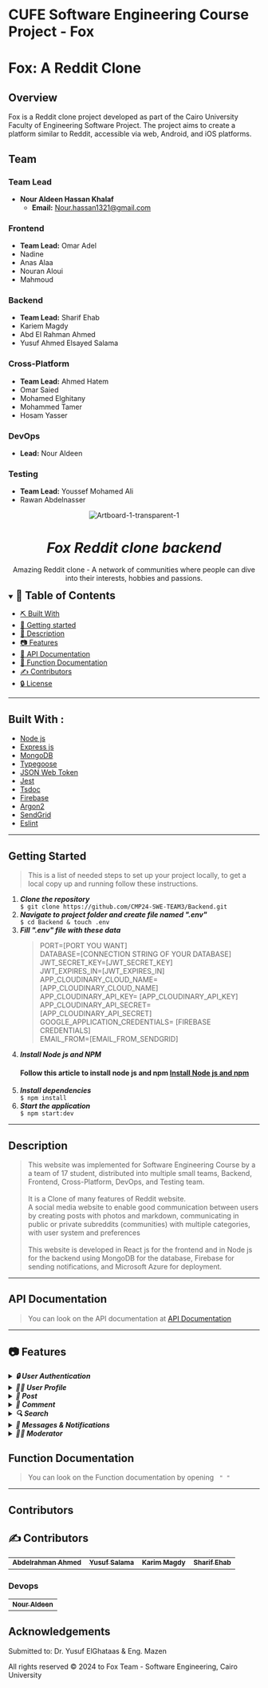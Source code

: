 # CUFE Software Engineering Course Project - Fox

# Fox: A Reddit Clone

## Overview

Fox is a Reddit clone project developed as part of the Cairo University Faculty of Engineering Software Project. The project aims to create a platform similar to Reddit, accessible via web, Android, and iOS platforms.

## Team

### Team Lead
- **Nour Aldeen Hassan Khalaf**
  - **Email:** Nour.hassan1321@gmail.com

### Frontend
- **Team Lead:** Omar Adel
- Nadine
- Anas Alaa
- Nouran Aloui
- Mahmoud

### Backend
- **Team Lead:** Sharif Ehab
- Kariem Magdy
- Abd El Rahman Ahmed
- Yusuf Ahmed Elsayed Salama

### Cross-Platform
- **Team Lead:** Ahmed Hatem
- Omar Saied
- Mohamed Elghitany
- Mohammed Tamer
- Hosam Yasser

### DevOps
- **Lead:** Nour Aldeen

### Testing
- **Team Lead:** Youssef Mohamed Ali
- Rawan Abdelnasser

<div align="center">
<img src="https://i.ibb.co/9rVdpKn/Artboard-1-transparent-1.png" alt="Artboard-1-transparent-1" border="0">
<h1/>
</div>

<div align="center">
    <h1 align='center'><i>Fox Reddit clone backend</i></h1>
    <p>Amazing Reddit clone - A network of communities where people can dive into their interests, hobbies and passions.</p>
</div>

<details open="open">
<summary>
<h2 style="display:inline">📝 Table of Contents</h2>
</summary>

- [⛏️ Built With](#built-with)
- [🏁 Getting started](#getting-started)
- [🏁 Description](#Description)
- [📷 Features](#features)
- [🏁 API Documentation](#API-Documentation)
- [🏁 Function Documentation](#Function-Documentation)
- [✍️ Contributors](#contributors)
- [🔒 License](#license)
</details>
<hr>
<h2 href="#BuiltWith">Built With : </h2>
 <ul>
  <li><a href="https://www.w3schools.com/nodejs/">Node js</a></li>
  <li><a href="https://www.javatpoint.com/expressjs-tutorial">Express js</a></li>
  <li><a href="https://www.w3schools.in/mongodb/tutorials/">MongoDB</a></li>
   <li><a href="https://typegoose.github.io/typegoose/docs/guides/quick-start-guide">Typegoose</a></li>
  <li><a href="http://www.w3schools.me/aspnetcore/implement-jwt">JSON Web Token</a></li>
  <li><a href="https://jestjs.io/">Jest</a></li>
  <li><a href="https://tsdoc.org/">Tsdoc</a></li>
  <li><a href="https://firebase.google.com/">Firebase</a></li>
  <li><a href="https://argon2-cffi.readthedocs.io/en/stable/argon2.html">Argon2</a></li>
  <li><a href="https://sendgrid.com/en-us">SendGrid</a></li>
  <li><a href="https://eslint.org/">Eslint</a></li>
 </ul>
<hr>
<h2 href="#GettingStarted">Getting Started</h2>
<blockquote>
  <p>This is a list of needed steps to set up your project locally, to get a local copy up and running follow these instructions.
 </p>
</blockquote>
<ol>
  <li><strong><em>Clone the repository</em></strong>
    <div>
        <code>$ git clone https://github.com/CMP24-SWE-TEAM3/Backend.git</code>
    </div>
  </li>
  <li><strong><em>Navigate to project folder and create file named ".env"</em></strong>
    <div>
        <code>$ cd Backend & touch .env</code>
    </div>
  </li>
  <li><strong><em>Fill ".env" file with these data</em></strong>
    <div><blockquote> <p> 
        PORT=[PORT YOU WANT] <br>
        DATABASE=[CONNECTION STRING OF YOUR DATABASE] <br>
        JWT_SECRET_KEY=[JWT_SECRET_KEY] <br>
        JWT_EXPIRES_IN=[JWT_EXPIRES_IN] <br>
        APP_CLOUDINARY_CLOUD_NAME= [APP_CLOUDINARY_CLOUD_NAME]<br>
        APP_CLOUDINARY_API_KEY= [APP_CLOUDINARY_API_KEY]<br>
        APP_CLOUDINARY_API_SECRET= [APP_CLOUDINARY_API_SECRET]<br>
        GOOGLE_APPLICATION_CREDENTIALS= [FIREBASE CREDENTIALS]<br>
        EMAIL_FROM=[EMAIL_FROM_SENDGRID] <br></p> </blockquote>
    </div>
  </li>
  <li><strong><em>Install Node js and NPM</em></strong>
    <div>
        <h4>Follow this article to install node js and npm <a href="https://phoenixnap.com/kb/install-node-js-npm-on-windows">Install Node js and npm</a></h4>
    </div>
  </li>
  <li><strong><em>Install dependencies</em></strong>
    <div>
        <code>$ npm install</code>
    </div>
  </li>
  <li><strong><em>Start the application</em></strong>
    <div>
        <code>$ npm start:dev</code>
    </div>
  </li>

</ol>
<hr>

<h2 href="#Description">Description</h2>
<blockquote>
  <p>
  This website was implemented for Software Engineering Course 
  by a a team of 17 student, distributed into multiple small teams, Backend, Frontend, Cross-Platform, DevOps, and Testing team.
  <br>
  <br>
  It is a Clone of many features of Reddit website.
  <br>
  A social media website to enable good communication between users by creating posts with photos and markdown, communicating in public or private subreddits (communities) with multiple categories, with user system and preferences
  <br>
  <br>
  This website is developed in React js for the frontend and in Node js for the backend using MongoDB for the database, Firebase for sending notifications, and Microsoft Azure for deployment.
 </p>
</blockquote>
<hr>
<h2 href="#API-Documentation">API Documentation</h2>
<blockquote>
  <p>
  You can look on the API documentation at <a href="https://documenter.getpostman.com/view/33567666/2sA3Bn7Ybd">API Documentation</a>
  </p>
</blockquote>
<hr>

## 📷 Features

<details>
<summary>
<h4 style="display:inline">
<strong><em>🔒 User Authentication</em></strong></h4>
</summary>

- Sign up
- Login in
- Forget password
- Reset Password



 
</details>

<details>
<summary>
<h4 style="display:inline">
<strong><em> 🙍‍♂️ User Profile</em></strong></h4>
</summary>

- Profile overview (posts, comments, upvotes, downvotes, etc.)
- Your Posts
- Your Comment
- Your Upvotes
- Your Downvotes
- Your Saved Posts and Comments
- Your Hidden Posts and Comments
- Your History
- Your Followers
    
 
  

</details>

<details>
<summary>
<h4 style="display:inline">
<strong><em> 📰 Post</em></strong></h4>
</summary>

- Create rich text post
- Create image and video post
- Create link post
- Add spoiler to post
- Add nsfw to post
- Upvote and downvote post
- Save post
- Hide post
- Report post
- Edit post
- Delete post




    
</details>

<details>
<summary>
<h4 style="display:inline">
<strong><em> 💬 Comment</em></strong></h4>
</summary>

- Create rich text comment
- Upvote and downvote comment
- Reply to comment
- Report comment




</details>

<details>
<summary>
<h4 style="display:inline">
<strong><em> 🔍 Search</em></strong></h4>
</summary>
  Search results according to user(logged in or not) with proper sortings
- Search Homepage
  - Subreddit
  - Posts
  - Comments
  - People
- Search in communities
  - Posts
  - Comments

 

    
</details>

<details>
<summary>
<h4 style="display:inline">
<strong><em> 📧 Messages & Notifications</em></strong></h4>
</summary>

- Notifications
  - Push notifications
  - All notifications
- Messages
  - Send a private message
  - All messages
  - Unread messages
  - Sent
  - Post replies
  - Usernames mentions
  - Delete message
  - Report message
  - Reply to message
    
 

    
</details>

<details>
<summary>
<h4 style="display:inline">
<strong><em> 🧑‍💼 Moderator</em></strong></h4>
</summary>

- Queues
  - Spam queue (posts and comments)
  - Edited queue (posts and comments)
  - Unmoderated queue (posts and comments)

- User management
  - Banned users
  - Muted user
  - Approved user
  - Moderators

- Rules and regulations
  - Add new rule
  - Edit rule
  - Delete rule
  - Reorder rules

- Community settings
  - Edit community name
  - Edit community description
  - Edit community topic
  - Edit community language
  - Edit community type (Public, Private, Restricted)
  - Edit community region
  - Enable/disable community Spoiler tag
  - Edit suggested sort for posts
  - Enable/disable image and video in posts

- Community traffic
  - Day of week
  - Month
  - Page views
  - Members joined
  - Members left



 
</details>
<h2 href="#Function-Documentation">Function Documentation</h2>
<blockquote>
  <p>
  You can look on the Function documentation by opening <code> " " </code>
  </p>
</blockquote>
<hr>

<h2 href="#Contributors">Contributors</h2>

## ✍️ Contributors

<table>
  <tr>

<td align="center">
<a href="https://github.com/abdahmed22" target="_black">
<sub><b>Abdelrahman Ahmed</b></sub></a><br />
</td>

<td align="center">
<a href="https://github.com/ysalama03" target="_black">
<sub><b>Yusuf Salama</b></sub></a><br />
</td>

<td align="center">
<a href="https://github.com/Karimmagdyyy" target="_black">
<sub><b>Karim Magdy</b></sub></a><br />
</td>
<td align="center">
<a href="https://github.com/SharifEhab" target="_black">
<sub><b>Sharif Ehab</b></sub></a><br />
</td>


</tr>
 </table>

### Devops
<table>
    <td align="center">
        <a href="https://github.com/nouraldeen1" target="_blank">
            <sub><b>Nour Aldeen</b></sub></a><br />
    </td>
</table>

## Acknowledgements

Submitted to: Dr. Yusuf ElGhataas & Eng. Mazen

All rights reserved © 2024 to Fox Team - Software Engineering, Cairo University


